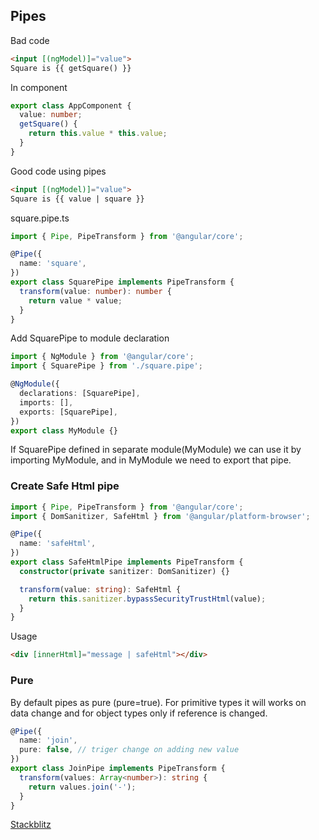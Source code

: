 ## Pipes
Bad code

```html
<input [(ngModel)]="value">
Square is {{ getSquare() }}
```

In component 
```typescript
export class AppComponent {
  value: number;
  getSquare() {
    return this.value * this.value;
  }
}

```

Good code using pipes
```html
<input [(ngModel)]="value">
Square is {{ value | square }}
```

square.pipe.ts
```typescript
import { Pipe, PipeTransform } from '@angular/core';

@Pipe({
  name: 'square',
})
export class SquarePipe implements PipeTransform {
  transform(value: number): number {
    return value * value;
  }
}
```

Add SquarePipe to module declaration
```typescript
import { NgModule } from '@angular/core';
import { SquarePipe } from './square.pipe';

@NgModule({
  declarations: [SquarePipe],
  imports: [],
  exports: [SquarePipe],
})
export class MyModule {}
```
If SquarePipe defined in separate module(MyModule) we can use it by importing MyModule, and in MyModule we need to export that pipe.

### Create Safe Html pipe
```typescript
import { Pipe, PipeTransform } from '@angular/core';
import { DomSanitizer, SafeHtml } from '@angular/platform-browser';

@Pipe({
  name: 'safeHtml',
})
export class SafeHtmlPipe implements PipeTransform {
  constructor(private sanitizer: DomSanitizer) {}

  transform(value: string): SafeHtml {
    return this.sanitizer.bypassSecurityTrustHtml(value);
  }
}
```
Usage 
```html
<div [innerHtml]="message | safeHtml"></div>
```
### Pure
By default pipes as pure (pure=true). For primitive types it will works on data change and for object types only if reference is changed.
```typescript
@Pipe({
  name: 'join',
  pure: false, // triger change on adding new value
})
export class JoinPipe implements PipeTransform {
  transform(values: Array<number>): string {
    return values.join('-');
  }
}
```
[Stackblitz](https://stackblitz.com/edit/angular-ivy-k8k7yp?file=src/app/join.pipe.ts)


